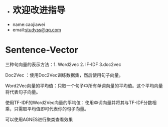 * # 欢迎改进指导
* name:caojiawei
* email:studyss@qq.com

# Sentence-Vector
三种句向量的表示方法：1. Word2vec  2. IF-IDF  3.doc2vec

Doc2Vec ：使用Doc2Vec训练数据集，然后使用句子向量。

Word2Vec向量的平均值：只取一个句子中所有单词向量的平均值。这个平均向量将代表句子向量。

使用TF-IDF的Word2Vec向量的平均值：使用单词向量并将其与TF-IDF分数相乘，只需取平均值即可代表你的句子向量。

可以使用AGNES进行聚类查看效果

